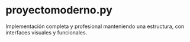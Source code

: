 # proyectomoderno.py
Implementación completa y profesional manteniendo una estructura, con interfaces visuales y funcionales.
